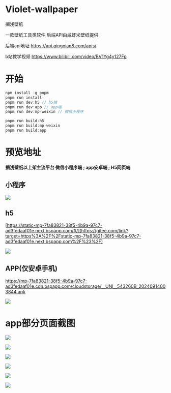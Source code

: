 # Violet-wallpaper
搁浅壁纸



一款壁纸工具类软件 后端API由咸虾米壁纸提供

后端api地址 https://api.qingnian8.com/apis/

b站教学视频 https://www.bilibili.com/video/BV1Yg4y127Fp

# 开始

```js
npm install -g pnpm
pnpm run install
pnpm run dev:h5 // h5端
pnpm run dev:app // app端
pnpm run dev:mp-weixin // 微信小程序

pnpm run build:h5
pnpm run build:mp-weixin
pnpm run build:app
```



# 预览地址

**搁浅壁纸以上架主流平台 微信小程序端 ; app安卓端 ; H5网页端**

## 小程序

![](doc/images/搁浅壁纸_小程序.jpg)

## h5

 [https://static-mp-7fa83821-38f5-4b9a-97c7-ad3fedaaf01e.next.bspapp.com/#/](https://gitee.com/link?target=https%3A%2F%2Fstatic-mp-7fa83821-38f5-4b9a-97c7-ad3fedaaf01e.next.bspapp.com%2F%23%2F)

![](doc/images/搁浅壁纸_H5(网页版).png)





## APP(仅安卓手机)

https://mp-7fa83821-38f5-4b9a-97c7-ad3fedaaf01e.cdn.bspapp.com/cloudstorage/__UNI__543260B_20240914003844.apk

![](doc/images/搁浅壁纸_APP(安卓版).png)

# app部分页面截图

![](doc/images/微信图片_20240914084351.jpg)

![](doc/images/微信图片_20240914084410.jpg)

![](doc/images/微信图片_20240914084418.jpg)

![](doc/images/微信图片_20240914084423.jpg)

![](doc/images/微信图片_20240914084428.jpg)

![](doc/images/微信图片_20240914084434.jpg)
